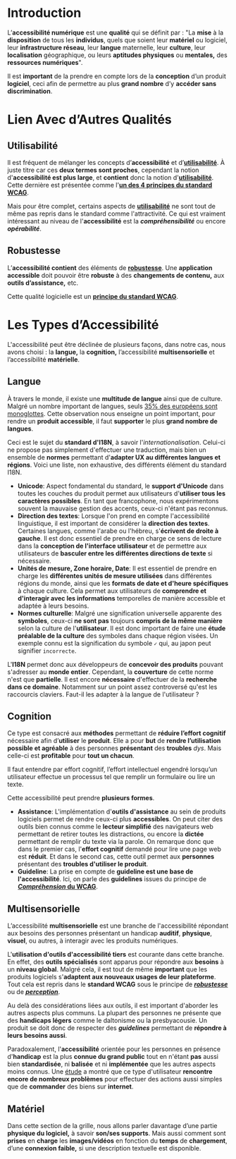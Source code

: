 # Introduction

L’**accessibilité numérique** est une **qualité** qui se définit par : "La **mise** à la **disposition** de tous les **individus**, quels que soient leur **matériel** ou logiciel, leur **infrastructure réseau**, leur **langue** maternelle, leur **culture**, leur **localisation** géographique, ou leurs **aptitudes physiques** ou **mentales,** des **ressources numériques**".

Il est **important** de la prendre en compte lors de la **conception** d’un produit **logiciel**, ceci afin de permettre au plus **grand nombre** d’y **accéder sans discrimination**.

# Lien Avec d’Autres Qualités

## Utilisabilité

Il est fréquent de mélanger les concepts d’**accessibilité** et d’**[utilisabilité](Utilisabilité.md)**. À juste titre car ces **deux termes sont proches**, cependant la notion d'**accessibilité est plus large**, et **contient** donc la notion d'**[utilisabilité](Utilisabilité.md)**. Cette dernière est présentée comme l'**[un des 4 principes du standard WCAG](WCAG.md#utilisable)**. 

Mais pour être complet, certains aspects de **[utilisabilité](Utilisabilité.md)** ne sont tout de même pas repris dans le standard comme l'attractivité. Ce qui est vraiment intéressant au niveau de l'**accessibilité** est la ***compréhensibilité*** ou encore ***opérabilité***.

## Robustesse

L’**accessibilité contient** des éléments de **[robustesse](Robustesse.md)**. Une **application accessible** doit pouvoir être **robuste** à des **changements de contenu,** aux **outils d’assistance,** etc. 

Cette qualité logicielle est un **[principe du standard WCAG](WCAG.md#robuste)**.

# Les Types d’Accessibilité

L'accessibilité peut être déclinée de plusieurs façons, dans notre cas, nous avons choisi : la **langue,** la **cognition,** l’accessibilité **multisensorielle** et l’accessibilité **matérielle**.
## Langue

À travers le monde, il existe une **multitude de langue** ainsi que de culture. Malgré un nombre important de langues, seuls [35% des européens sont monoglottes](https://fr.statista.com/infographie/31245/europe-langue-maternelle/). Cette observation nous enseigne un point important, pour rendre un **produit accessible**, il faut **supporter** le plus **grand nombre de langues**.

Ceci est le sujet du **standard d'I18N**, à savoir l'*internationalisation*. Celui-ci ne propose pas simplement d'effectuer une traduction, mais bien un ensemble de **normes** permettant d'**adapter UX au différentes langues et régions**. Voici une liste, non exhaustive, des différents élément du standard I18N.
* **Unicode**: Aspect fondamental du standard, le **support d'Unicode** dans toutes les couches du produit permet aux utilisateurs d'**utiliser tous les caractères possibles**. En tant que francophone, nous expérimentons souvent la mauvaise gestion des accents, ceux-ci n'étant pas reconnus.
* **Direction des textes**: Lorsque l'on prend en compte l'accessibilité linguistique, il est important de considérer la **direction des textes**. Certaines langues, comme l'arabe ou l'hébreu, s'**écrivent de droite à gauche**. Il est donc essentiel de prendre en charge ce sens de lecture dans la **conception de l'interface utilisateur** et de permettre aux utilisateurs de **basculer entre les différentes directions de texte** si nécessaire.
* **Unités de mesure, Zone horaire, Date**: Il est essentiel de prendre en charge les **différentes unités de mesure utilisées** dans différentes régions du monde, ainsi que les **formats de date et d'heure spécifiques** à chaque culture. Cela permet aux utilisateurs de **comprendre et d'interagir avec les informations** temporelles de manière accessible et adaptée à leurs besoins. 
* **Normes culturelle**: Malgré une signification universelle apparente des **symboles**, ceux-ci **ne sont pas** toujours **compris de la même manière** selon la culture de l'**utilisateur**. Il est donc important de faire une **étude préalable de la culture** des symboles dans chaque région visées. Un exemple connu est la signification du symbole `✓` qui, au japon peut signifier `incorrecte`.

L'**I18N** permet donc aux développeurs de **concevoir des produits** pouvant s'adresser au **monde entier**. Cependant, la **couverture** de cette norme n'est que **partielle**. Il est encore **nécessaire** d'effectuer de la **recherche dans ce domaine**. Notamment sur un point assez controversé qu'est les raccourcis claviers. Faut-il les adapter à la langue de l'utilisateur ?

## Cognition

Ce type est consacré aux **méthodes** permettant de **réduire l’effort cognitif** nécessaire afin d’**utiliser** le **produit**. Elle a pour **but** de **rendre l’utilisation possible et agréable** à des personnes **présentant** des **troubles** *dys*. Mais celle-ci est **profitable** pour **tout un chacun**. 

Il faut entendre par effort cognitif, l’effort intellectuel engendré lorsqu’un utilisateur effectue un processus tel que remplir un formulaire ou lire un texte.

Cette accessibilité peut prendre **plusieurs formes**.
- **Assistance**: L'implémentation d'**outils d'assistance** au sein de produits logiciels permet de rendre ceux-ci plus **accessibles**. On peut citer des outils bien connus comme le **lecteur simplifié** des navigateurs web permettant de retirer toutes les distractions, ou encore la **dictée** permettant de remplir du texte via la parole. On remarque donc que dans le premier cas, l'**effort cognitif** demandé pour lire une page web est **réduit**. Et dans le second cas, cette outil permet aux **personnes** présentant des **troubles d'utiliser le produit**.
- **Guideline**: La prise en compte de **guideline est une base de l'accessibilité**. Ici, on parle des **guidelines** issues du principe de **[*Compréhension* du WCAG](WCAG.md#compréhensible)**. 

## Multisensorielle

L’accessibilité **multisensorielle** est une branche de l'accessibilité répondant aux besoins des personnes présentant un handicap **auditif**, **physique**, **visuel**, ou autres, à interagir avec les produits numériques.

L'**utilisation d'outils d'accessibilité tiers** est courante dans cette branche. En effet, des **outils spécialisés** sont apparus pour répondre aux **besoins** à un **niveau global**. Malgré cela, il est tout de même **important** que les produits logiciels s'**adaptent aux nouveaux usages de leur plateforme**. Tout cela est repris dans le **standard WCAG** sous le principe de ***[robustesse](WCAG.md#robuste)*** ou de ***[perception](WCAG.md#perceptible)***.

Au delà des considérations liées aux outils, il est important d'aborder les autres aspects plus communs. La plupart des personnes ne présente que des **handicaps légers** comme le daltonisme ou la presbyacousie. Un produit se doit donc de respecter des ***guidelines*** permettant de **répondre à leurs besoins aussi**.

Paradoxalement, l'**accessibilité** orientée pour les personnes en présence d'**handicap** est la plus **connue du grand public** tout en n'étant **pas** aussi bien **standardisée**, ni **balisée** et ni **implémentée** que les autres aspects moins connus. Une [étude](https://makeitfable.com/insights/insights-the-state-of-online-shopping-for-people-with-disabilities/) a montré que ce type d'utilisateur **rencontre encore de nombreux problèmes** pour effectuer des actions aussi simples que de **commander** des biens sur **internet**.

## Matériel
Dans cette section de la grille, nous allons parler davantage d’une partie **physique du logiciel,** à savoir **son/ses supports**. Mais aussi comment sont **prises** en **charge** les **images/vidéos** en fonction du **temps** de **chargement**, d’une **connexion faible,** si une description textuelle est disponible.